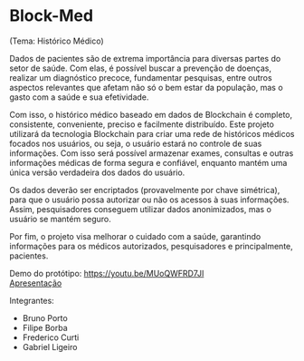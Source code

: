 # Block-Med
(Tema: Histórico Médico)

Dados de pacientes são de extrema importância para diversas partes do setor de saúde. Com elas, é possível buscar a prevenção de doenças, realizar um diagnóstico precoce, fundamentar pesquisas, entre outros aspectos relevantes que afetam não só o bem estar da população, mas o gasto com a saúde e sua efetividade.

Com isso, o histórico médico baseado em dados de Blockchain é completo, consistente, conveniente, preciso e facilmente distribuído. Este projeto utilizará da tecnologia Blockchain para criar uma rede de históricos médicos focados nos usuários, ou seja, o usuário estará no controle de suas informações. Com isso será possível armazenar exames, consultas e outras informações médicas de forma segura e confiável, enquanto mantém uma única versão verdadeira dos dados do usuário.

Os dados deverão ser encriptados (provavelmente por chave simétrica), para que o usuário possa autorizar ou não os acessos à suas informações. Assim, pesquisadores conseguem utilizar dados anonimizados, mas o usuário se mantém seguro.

Por fim, o projeto visa melhorar o cuidado com a saúde, garantindo informações para os médicos autorizados, pesquisadores e principalmente, pacientes.

Demo do protótipo: https://youtu.be/MUoQWFRD7JI   
[Apresentação](https://github.com/filipefborba/medical-blockchain/blob/master/Block-Med.pptx)
  
Integrantes:
- Bruno Porto
- Filipe Borba
- Frederico Curti
- Gabriel Ligeiro
